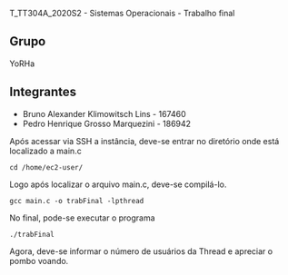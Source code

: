 
T_TT304A_2020S2 - Sistemas Operacionais - Trabalho final

## Grupo 
YoRHa

## Integrantes

* Bruno Alexander Klimowitsch Lins - 167460
* Pedro Henrique Grosso Marquezini - 186942

Após acessar via SSH a instância, deve-se entrar no diretório onde está localizado a main.c

```
cd /home/ec2-user/

```

Logo após localizar o arquivo main.c, deve-se compilá-lo.
```
gcc main.c -o trabFinal -lpthread

```

No final, pode-se executar o programa

```
./trabFinal 

```

Agora, deve-se informar o número de usuários da Thread e apreciar o pombo voando. 
